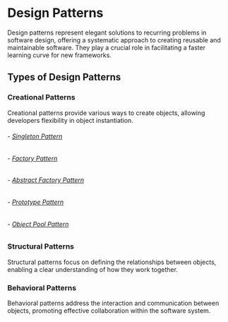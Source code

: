 # Design Patterns

Design patterns represent elegant solutions to recurring problems in software design, offering a systematic approach to creating reusable and maintainable software. They play a crucial role in facilitating a faster learning curve for new frameworks.

## Types of Design Patterns

### Creational Patterns
Creational patterns provide various ways to create objects, allowing developers flexibility in object instantiation.

###### - [Singleton Pattern](src/main/java/com/design/patterns/creational/singleton/README.md)
###### - [Factory Pattern](src/main/java/com/design/patterns/creational/factory/README.md)
###### - [Abstract Factory Pattern](src/main/java/com/design/patterns/creational/abstractFactory/README.md)
###### - [Prototype Pattern](src/main/java/com/design/patterns/creational/prototype/README.md)
###### - [Object Pool Pattern](src/main/java/com/design/patterns/creational/objectPool/README.md)

### Structural Patterns
Structural patterns focus on defining the relationships between objects, enabling a clear understanding of how they work together.

### Behavioral Patterns
Behavioral patterns address the interaction and communication between objects, promoting effective collaboration within the software system.


